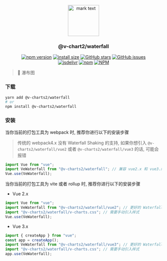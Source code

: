 <p align="center">
<img src="https://raw.githubusercontent.com/denaro-org/v-charts2/main/docs/.vuepress/public/favicon.ico" alt="mark text" width="100" height="100">
</p>

<h3 align="center">@v-chart2/waterfall</h3>

<p align="center">
  <a href="https://www.npmjs.com/package/@v-charts2/waterfall" target="_blank"><img alt="npm version" src="https://img.shields.io/npm/v/@v-charts2/waterfall"></a>
  <a href="https://packagephobia.com/result?p=@v-charts2/waterfall" target="_blank"><img alt="install size" src="https://packagephobia.now.sh/badge?p=@v-charts2/waterfall"></a>
  <a href="https://github.com/denaro-org/v-charts2/stargazers" target="_blank"><img alt="GitHub stars" src="https://img.shields.io/github/stars/denaro-org/v-charts2"></a>
  <a href="https://github.com/denaro-org/v-charts2/issues" target="_blank"><img alt="GitHub issues" src="https://img.shields.io/github/issues/denaro-org/v-charts2"></a>
  <br />
  <a href="https://www.jsdelivr.com/package/npm/@v-charts2/waterfall" target="_blank"><img alt="jsdelivr" src="https://data.jsdelivr.com/v1/package/npm/@v-charts2/waterfall/badge"></a>
  <a href="https://www.npmjs.com/package/@v-charts2/waterfall" target="_blank"><img alt="npm" src="https://img.shields.io/node/v/@v-charts2/waterfall"></a>
  <a href="https://github.com/denaro-org/v-charts2/blob/main/LICENSE" target="_blank"><img alt="NPM" src="https://img.shields.io/npm/l/@v-charts2/waterfall"></a>
</p>

> :tada: 瀑布图

### 下载

```bash
yarn add @v-charts2/waterfall
# or
npm install @v-charts2/waterfall
```

### 安装

当你当前的打包工具为 webpack 时, 推荐你进行以下的安装步骤

> 传统的 webpack4.x 没有 Waterfall Shaking 的支持, 如果你想引入 `@v-charts2/waterfall/vue2` 或者 `@v-charts2/waterfall/vue3` 的话, 可能会报错

```javascript
import Vue from "vue";
import VeWaterfall from "@v-charts2/waterfall"; // 兼容 vue2.x 和 vue3.x 的支持, 将会自动加载支持 vue2.x 的支持包或者支持 vue3.x 的支持包
Vue.use(VeWaterfall);
```

当你当前的打包工具为 vite 或者 rollup 时, 推荐你进行以下的安装步骤

- Vue 2.x

```javascript
import Vue from "vue";
import VeWaterfall from "@v-charts2/waterfall/vue2"; // 更好的 Waterfall Shaking 推荐引入 vue2.x 的专属支持包
import "@v-charts2/waterfall/v-charts.css"; // 需要手动引入样式
Vue.use(VeWaterfall);
```

- Vue 3.x

```javascript
import { createApp } from "vue";
const app = createApp();
import VeWaterfall from "@v-charts2/waterfall/vue3"; // 更好的 Waterfall Shaking 推荐引入 vue3.x 的专属支持包
import "@v-charts2/waterfall/v-charts.css"; // 需要手动引入样式
app.use(VeWaterfall);
```
